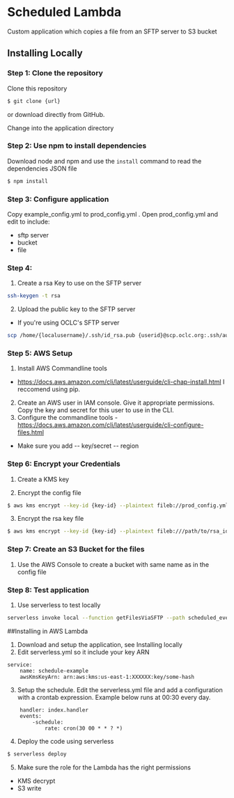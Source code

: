 # Scheduled Lambda

Custom application which copies a file from an SFTP server to S3 bucket

## Installing Locally

### Step 1: Clone the repository
Clone this repository

```bash
$ git clone {url}
```
or download directly from GitHub.

Change into the application directory

### Step 2: Use npm to install dependencies
Download node and npm and use the `install` command to read the dependencies JSON file 

```bash
$ npm install
```

### Step 3: Configure application
Copy example_config.yml to prod_config.yml . Open prod_config.yml and edit to include:
- sftp server
- bucket
- file

### Step 4: 

1. Create a rsa Key to use on the SFTP server

```bash
ssh-keygen -t rsa
```

2. Upload the public key to the SFTP server
- If you're using OCLC's SFTP server 

```bash
scp /home/{localusername}/.ssh/id_rsa.pub {userid}@scp.oclc.org:.ssh/authorized_keys
```

### Step 5: AWS Setup

1. Install AWS Commandline tools
- https://docs.aws.amazon.com/cli/latest/userguide/cli-chap-install.html
I reccomend using pip.
2. Create an AWS user in IAM console. Give it appropriate permissions. Copy the key and secret for this user to use in the CLI. 
3. Configure the commandline tools - https://docs.aws.amazon.com/cli/latest/userguide/cli-configure-files.html

- Make sure you add 
-- key/secret
-- region

### Step 6: Encrypt your Credentials

1. Create a KMS key

2. Encrypt the config file

```bash
$ aws kms encrypt --key-id {key-id} --plaintext fileb://prod_config.yml --output text --query CiphertextBlob --output text | base64 -D > prod_config_encrypted.txt
```

3. Encrypt the rsa key file

```bash
$ aws kms encrypt --key-id {key-id} --plaintext fileb:///path/to/rsa_id --output text --query CiphertextBlob --output text | base64 -D > rsa_id_encrypted
```

### Step 7: Create an S3 Bucket for the files
1. Use the AWS Console to create a bucket with same name as in the config file

### Step 8: Test application
1. Use serverless to test locally

```bash
serverless invoke local --function getFilesViaSFTP --path scheduled_event.json
```

##Installing in AWS Lambda

1. Download and setup the application, see Installing locally
2. Edit serverless.yml so it include your key ARN

```
service: 
    name: schedule-example
    awsKmsKeyArn: arn:aws:kms:us-east-1:XXXXXX:key/some-hash
```

3. Setup the schedule. Edit the serverless.yml file and add a configuration with a crontab expression. Example below runs at 00:30 every day.

```
    handler: index.handler
    events:  
        -schedule:
            rate: cron(30 00 * * ? *)
```      

4. Deploy the code using serverless

```bash
$ serverless deploy
```

5. Make sure the role for the Lambda has the right permissions
- KMS decrypt
- S3 write